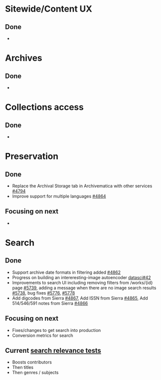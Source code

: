 # Sitewide/Content UX
## Done
- 

# Archives
## Done
- 

# Collections access
## Done
-	


# Preservation 
## Done
-	Replace the Archival Storage tab in Archivematica with other services [#4794](https://github.com/wellcomecollection/platform/issues/4794)
-	Improve support for multiple languages [#4864](https://github.com/wellcomecollection/platform/issues/4864)


## Focusing on next
-	


# Search
## Done
-	Support archive date formats in filtering added [#4862](https://github.com/wellcomecollection/platform/issues/4862)
-	Progress on building an intereresting-image autoencoder [datasci#42](https://github.com/wellcomecollection/data-science/issues/42)
-	Improvements to search UI including removing filters from /works/{id} page [#5739](https://github.com/wellcomecollection/wellcomecollection.org/issues/5738), adding a message when there are no image search results [#5738](), bug fixes [#5776](https://github.com/wellcomecollection/wellcomecollection.org/pull/5776), [#5778](https://github.com/wellcomecollection/wellcomecollection.org/pull/5778)
- Add digcodes from Sierra [#4867](https://github.com/wellcomecollection/platform/issues/4867), Add ISSN from Sierra [#4865](https://github.com/wellcomecollection/platform/issues/4865), Add 514/546/591 notes from Sierra [#4866](•%09https:/github.com/wellcomecollection/platform/issues/4866)


## Focusing on next
-	Fixes/changes to get search into production
-	Conversion metrics for search

## Current [search relevance tests](https://docs.wellcomecollection.org/catalogue/search/tests)
- Boosts contributors
- Then titles
- Then genres / subjects

